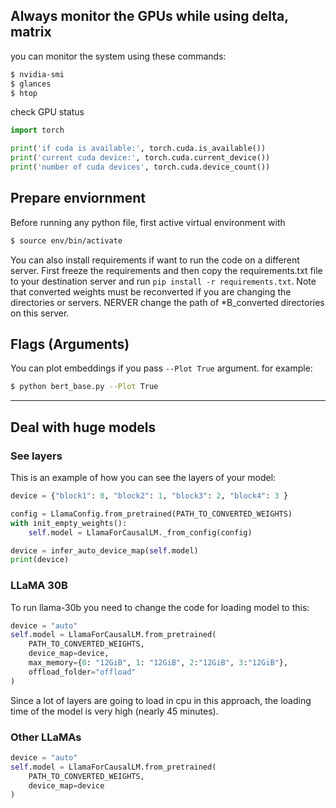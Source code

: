 ## Always monitor the GPUs while using delta, matrix
you can monitor the system using these commands:

```bash
$ nvidia-smi
$ glances
$ htop
```
check GPU status
```python
import torch

print('if cuda is available:', torch.cuda.is_available())
print('current cuda device:', torch.cuda.current_device())
print('number of cuda devices', torch.cuda.device_count())
```
## Prepare enviornment
Before running any python file, first active virtual environment with 
```bash
$ source env/bin/activate
```
You can also install requirements if want to run the code on a different server. First freeze the requirements and then copy the requirements.txt file to your destination server and run `pip install -r requirements.txt`. Note that converted weights must be reconverted if you are changing the directories or servers. NERVER change the path of *B_converted directories on this server.

## Flags (Arguments)
You can plot embeddings if you pass `--Plot True` argument. for example: 
```bash
$ python bert_base.py --Plot True
```
___
## Deal with huge models
### See layers
This is an example of how you can see the layers of your model:
```python
device = {"block1": 0, "block2": 1, "block3": 2, "block4": 3 }

config = LlamaConfig.from_pretrained(PATH_TO_CONVERTED_WEIGHTS)
with init_empty_weights():
    self.model = LlamaForCausalLM._from_config(config)

device = infer_auto_device_map(self.model)
print(device)
```

### LLaMA 30B
To run llama-30b you need to change the code for loading model to this:
```python
device = "auto"
self.model = LlamaForCausalLM.from_pretrained(
    PATH_TO_CONVERTED_WEIGHTS,
    device_map=device,
    max_memory={0: "12GiB", 1: "12GiB", 2:"12GiB", 3:"12GiB"},
    offload_folder="offload"
)
```
Since a lot of layers are going to load in cpu in this approach, the loading time of the model is very high (nearly 45 minutes).
### Other LLaMAs
```python
device = "auto"
self.model = LlamaForCausalLM.from_pretrained(
    PATH_TO_CONVERTED_WEIGHTS,
    device_map=device
)
```